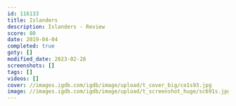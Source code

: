 ```yaml
---
id: 116133
title: Islanders
description: Islanders - Review
score: 80
date: 2019-04-04
completed: true
goty: []
modified_date: 2023-02-28
screenshots: []
tags: []
videos: []
cover: //images.igdb.com/igdb/image/upload/t_cover_big/co1s93.jpg
image: //images.igdb.com/igdb/image/upload/t_screenshot_huge/sc691s.jpg
---
```

